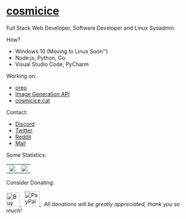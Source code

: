 # [cosmicice](https://cosmicice.cat)

Full Stack Web Developer, Software Developer and Linux Sysadmin.

How?

* Windows 10 (Moving to Linux Soon&trade;)
* Node.js, Python, Go
* Visual Studio Code, PyCharm

Working on:

* [oreo](https://github.com/catcosmicice/oreo)
* [Image Generation API](https://github.com/catcosmicice/api.bongo.ninja)
* [cosmicice.cat](https://github.com/catcosmicice/cosmicice.cat)

Contact:

* [Discord](https://discord.com/users/602588112174055436)
* [Twitter](https://twitter.com/catcosmicice)
* [Reddit](https://reddit.com/Cosmic--Ice)
* [Mail](mailto:cat@cosmicice.cat)

Some Statistics:

<table>
  <tr>
    <td align="center" style="padding=0;width=50%;">
      <img align="center" style="padding=0;" src="https://cat-stats.vercel.app/api/?username=catcosmicice&theme=radical&layout=compact&show_icons=true&hide_border=true&count_private=true" />
    </td>
    <td align="center" style="padding=0;width=50%;">
      <img align="center" style="padding=0;" src="https://cat-stats.vercel.app/api/top-langs/?username=catcosmicice&theme=radical&layout=compact&show_icons=true&hide_border=true&count_private=true" />
    </td>
  </tr>
</table>

Consider Donating:

<a href='https://ko-fi.com/L4L44B0VZ' target='_blank'>
  <img height='36' style='border:0px;height:36px;' src='https://cdn.ko-fi.com/cdn/kofi1.png?v=2' border='0' alt='Buy Me a Coffee' />
</a>&nbsp;
<a href='https://paypal.me/catcosmicice' target='_blank'>
  <img height='40' style='border:0px;height:40px;' src='https://cdn.bongo.ninja/assets/img/paypal.png' border='0' alt='PayPal Me' />
</a>
&nbsp;
<i>All donations will be greatly appreciated, thank you so much!</i>
